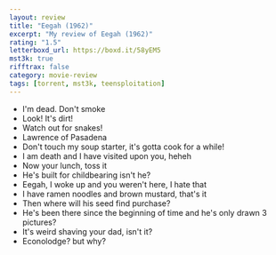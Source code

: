 ```yaml
---
layout: review
title: "Eegah (1962)"
excerpt: "My review of Eegah (1962)"
rating: "1.5"
letterboxd_url: https://boxd.it/58yEM5
mst3k: true
rifftrax: false
category: movie-review
tags: [torrent, mst3k, teensploitation]
---
```


- I'm dead. Don't smoke
- Look! It's dirt!
- Watch out for snakes!
- Lawrence of Pasadena
- Don't touch my soup starter, it's gotta cook for a while!
- I am death and I have visited upon you, heheh
- Now your lunch, toss it
- He's built for childbearing isn't he?
- Eegah, I woke up and you weren't here, I hate that
- I have ramen noodles and brown mustard, that's it
- Then where will his seed find purchase?
- He's been there since the beginning of time and he's only drawn 3 pictures?
- It's weird shaving your dad, isn't it?
- Econolodge? but why?
